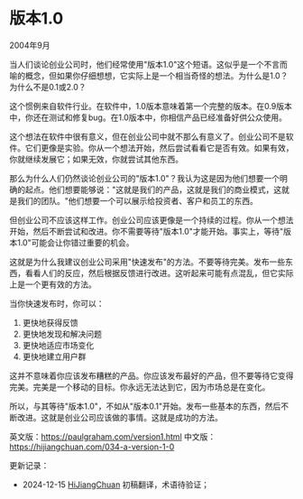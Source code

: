 



# 版本1.0

2004年9月

当人们谈论创业公司时，他们经常使用"版本1.0"这个短语。这似乎是一个不言而喻的概念，但如果你仔细想想，它实际上是一个相当奇怪的想法。为什么是1.0？为什么不是0.1或2.0？

这个惯例来自软件行业。在软件中，1.0版本意味着第一个完整的版本。在0.9版本中，你还在测试和修复bug。在1.0版本中，你相信产品已经准备好供公众使用。

这个想法在软件中很有意义，但在创业公司中就不那么有意义了。创业公司不是软件。它们更像是实验。你从一个想法开始，然后尝试看看它是否有效。如果有效，你就继续发展它；如果无效，你就尝试其他东西。

那么为什么人们仍然谈论创业公司的"版本1.0"？我认为这是因为他们想要一个明确的起点。他们想要能够说："这就是我们的产品，这就是我们的商业模式，这就是我们的团队。"他们想要一个可以展示给投资者、客户和员工的东西。

但创业公司不应该这样工作。创业公司应该更像是一个持续的过程。你从一个想法开始，然后不断尝试和改进。你不需要等待"版本1.0"才能开始。事实上，等待"版本1.0"可能会让你错过重要的机会。

这就是为什么我建议创业公司采用"快速发布"的方法。不要等待完美。发布一些东西，看看人们的反应，然后根据反馈进行改进。这听起来可能有点混乱，但它实际上是一个更有效的方法。

当你快速发布时，你可以：
1. 更快地获得反馈
2. 更快地发现和解决问题
3. 更快地适应市场变化
4. 更快地建立用户群

这并不意味着你应该发布糟糕的产品。你应该发布最好的产品，但不要等待它变得完美。完美是一个移动的目标。你永远无法达到它，因为市场总是在变化。

所以，与其等待"版本1.0"，不如从"版本0.1"开始。发布一些基本的东西，然后不断改进。这就是创业公司应该做的事情。这就是成功的方法。

英文版：https://paulgraham.com/version1.html
中文版：https://hijiangchuan.com/034-a-version-1-0

更新记录：
- 2024-12-15 [HiJiangChuan](https://hijiangchuan.com) 初稿翻译，术语待验证；
